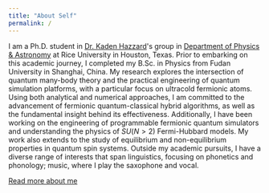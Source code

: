 ```yaml
---
title: "About Self"
permalink: /
---
```


I am a Ph.D. student in [Dr. Kaden Hazzard](https://kaden.rice.edu/)'s group in [Department of Physics & Astronomy](https://physics.rice.edu/) at Rice University in Houston, Texas. Prior to embarking on this academic journey, I completed my B.Sc. in Physics from Fudan University in Shanghai, China. My research explores the intersection of quantum many-body theory and the practical engineering of quantum simulation platforms, with a particular focus on ultracold fermionic atoms. Using both analytical and numerical approaches, I am committed to the advancement of fermionic quantum-classical hybrid algorithms, as well as the fundamental insight behind its effectiveness. Additionally, I have been working on the engineering of programmable fermionic quantum simulators and understanding the physics of $SU(N>2)$ Fermi-Hubbard models. My work also extends to the study of equilibrium and non-equilibrium properties in quantum spin systems. Outside my academic pursuits, I have a diverse range of interests that span linguistics, focusing on phonetics and phonology; music, where I play the saxophone and vocal.

[Read more about me](/cv)
